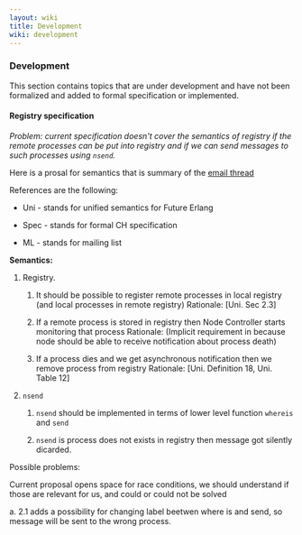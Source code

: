 ```yaml
---
layout: wiki
title: Development
wiki: development
---
```


### Development

This section contains topics that are under development and have not
been formalized and added to formal specification or implemented.


#### Registry specification

*Problem: current specification doesn't cover the semantics of registry
if the remote processes can be put into registry and if we can send 
messages to such processes using `nsend`.*

Here is a prosal for semantics that is summary of the [email thread](https://groups.google.com/forum/?hl=en-GB#!topic/cloud-haskell-developers/120_WugguPg)

References are the following:

  * Uni  - stands for unified semantics for Future Erlang

  * Spec - stands for formal CH specification

  * ML   - stands for mailing list

**Semantics:**

  1. Registry.
      1. It should be possible to register remote processes in local registry (and local processes in remote registry)
         Rationale: [Uni. Sec 2.3]

      2. If a remote process is stored in registry then Node Controller starts monitoring that process
         Rationale:  (Implicit requirement in because node should be able to receive notification about process death)

      3. If a process dies and we get asynchronous notification then we remove process from registry
         Rationale: [Uni. Definition 18, Uni. Table 12] 

  2. `nsend` 

      1. `nsend` should be implemented in terms of lower level function `whereis` and `send`

      2. `nsend` is process does not exists in registry then message got silently dicarded.


Possible problems:

Current proposal opens space for race conditions, we should understand if those are relevant for us, and
could or could not be solved
  
a. 2.1 adds a possibility for changing label beetwen where is and send, so message will be
   sent to the wrong process.
